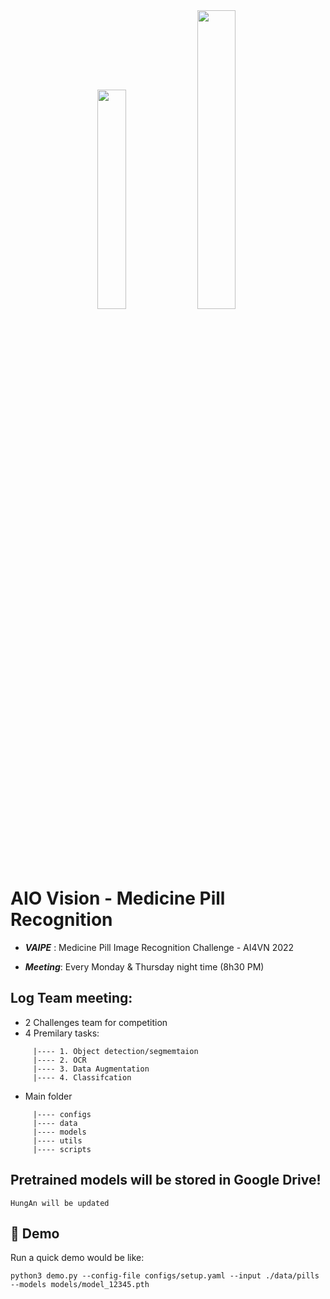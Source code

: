 <div align="center">
<img src="https://vcdn-vnexpress.vnecdn.net/2022/07/05/nhan-dang-thuoc-3644-165585973-3102-9866-1657005587.jpg" width="30%">
<img src="https://i.ytimg.com/vi/p-Nn0RgwudE/mqdefault.jpg" width="35%">

</div>
<h1>AIO Vision - Medicine Pill Recognition</h1>

- ***VAIPE***  : Medicine Pill Image Recognition Challenge - AI4VN 2022

- ***Meeting***: Every Monday & Thursday night time (8h30 PM)


## Log Team meeting:
+ 2 Challenges team for competition
+ 4 Premilary tasks: 
```
     |---- 1. Object detection/segmemtaion 
     |---- 2. OCR
     |---- 3. Data Augmentation
     |---- 4. Classifcation
```


+ Main folder

```  
     |---- configs
     |---- data
     |---- models
     |---- utils
     |---- scripts
```
## Pretrained models will be stored in Google Drive!
```
HungAn will be updated
```

## 🥰 Demo
Run a quick demo would be like:

```
python3 demo.py --config-file configs/setup.yaml --input ./data/pills --models models/model_12345.pth
```






